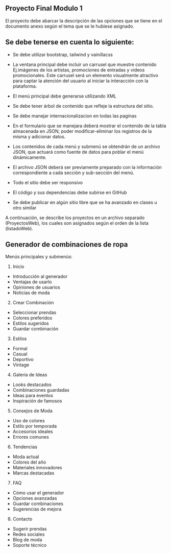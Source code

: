 Proyecto Final Modulo 1
-------------------------------------------------------------

El proyecto debe abarcar la descripción de las opciones que se tiene en el documento anexo según el tema que se le hubiese asignado.



**Se debe tenerse en cuenta lo siguiente:**
-------------------------------------------------------------

- Se debe utilizar bootstrap, tailwind y vainillacss
- La ventana principal debe incluir un carrusel que muestre contenido
	Ej.imágenes de los artistas, promociones de entradas y videos promocionales.
	Este carrusel será un elemento visualmente atractivo para captar la atención del
	usuario al iniciar la interacción con la plataforma.

- El menú principal debe generarse utilizando XML
- Se debe tener árbol de contenido que refleje la estructura del sitio.
- Se debe manejar internacionalizacion en todas las paginas
- En el formulario que se manejara deberá mostrar el contenido de la tabla almacenada en JSON, poder modificar-eliminar los registros de la misma y adicionar datos.
- Los contenidos de cada menú y submenú se obtendrán de un archivo JSON, que actuará como fuente de datos para poblar el menú dinámicamente.
- El archivo JSON deberá ser previamente preparado con la información correspondiente a cada sección y sub-sección del menú.
- Todo el sitio debe ser responsivo
- El código y sus dependencias debe subirse en GitHub
- Se debe publicar en algún sitio libre que se ha avanzado en clases u otro similar

A continuación, se describe los proyectos en un archivo separado (ProyectosWeb),
los cuales son asignados según el orden de la lista (listadoWeb).

Generador de combinaciones de ropa
-------------------------------------------------------------
Menús principales y submenús:
1. Inicio
- Introducción al generador
- Ventajas de usarlo
- Opiniones de usuarios
- Noticias de moda
2. Crear Combinación
- Seleccionar prendas
- Colores preferidos
- Estilos sugeridos
- Guardar combinación
3. Estilos
- Formal
- Casual
- Deportivo
- Vintage
4. Galería de Ideas
- Looks destacados
- Combinaciones guardadas
- Ideas para eventos
- Inspiración de famosos
5. Consejos de Moda
- Uso de colores
- Estilo por temporada
- Accesorios ideales
- Errores comunes
6. Tendencias
- Moda actual
- Colores del año
- Materiales innovadores
- Marcas destacadas
7. FAQ
- Cómo usar el generador
- Opciones avanzadas
- Guardar combinaciones
- Sugerencias de mejora
8. Contacto
- Sugerir prendas
- Redes sociales
- Blog de moda
- Soporte técnico